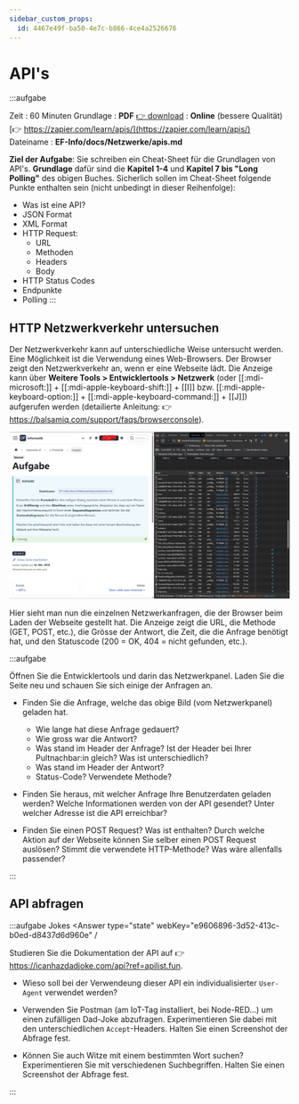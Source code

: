 ```yaml
---
sidebar_custom_props:
  id: 4467e49f-ba50-4e7c-b866-4ce4a2526676
---
```

# API's

:::aufgabe

<Answer type="state" webKey="f298a852-af85-49b5-b03f-8a35a33d48cb" />

Zeit
: 60 Minuten
Grundlage
: **PDF** [👉 download](assets/zappier-apis.pdf)
: **Online** (bessere Qualität) [👉 https://zapier.com/learn/apis/](https://zapier.com/learn/apis/)
Dateiname
: __EF-Info/docs/Netzwerke/apis.md__

**Ziel der Aufgabe**: Sie schreiben ein Cheat-Sheet für die Grundlagen von API's. **Grundlage** dafür sind die **Kapitel 1-4** und **Kapitel 7 bis "Long Polling"** des obigen Buches. Sicherlich sollen im Cheat-Sheet folgende Punkte enthalten sein (nicht unbedingt in dieser Reihenfolge):
- Was ist eine API? 
- JSON Format
- XML Format
- HTTP Request: 
  - URL
  - Methoden
  - Headers
  - Body
- HTTP Status Codes
- Endpunkte
- Polling
:::

## HTTP Netzwerkverkehr untersuchen

Der Netzwerkverkehr kann auf unterschiedliche Weise untersucht werden. Eine Möglichkeit ist die Verwendung eines Web-Browsers. Der Browser zeigt den Netzwerkverkehr an, wenn er eine Webseite lädt. Die Anzeige kann über __Weitere Tools > Entwicklertools > Netzwerk__ (oder [[:mdi-microsoft:]] + [[:mdi-apple-keyboard-shift:]] + [[I]] bzw. [[:mdi-apple-keyboard-option:]] + [[:mdi-apple-keyboard-command:]] + [[J]]) aufgerufen werden (detailierte Anleitung: 👉 https://balsamiq.com/support/faqs/browserconsole).

![Netzwerk-Panel --width=500px](images/network-console.png)

Hier sieht man nun die einzelnen Netzwerkanfragen, die der Browser beim Laden der Webseite gestellt hat. Die Anzeige zeigt die URL, die Methode (GET, POST, etc.), die Grösse der Antwort, die Zeit, die die Anfrage benötigt hat, und den Statuscode (200 = OK, 404 = nicht gefunden, etc.).


:::aufgabe
<Answer type="state" webKey="ffa8e0c7-0fb2-4988-8781-4203b785fa6f" />

Öffnen Sie die Entwicklertools und darin das Netzwerkpanel. Laden Sie die Seite neu und schauen Sie sich einige der Anfragen an. 

- Finden Sie die Anfrage, welche das obige Bild (vom Netzwerkpanel) geladen hat.
  - Wie lange hat diese Anfrage gedauert?
  - Wie gross war die Antwort?
  - Was stand im Header der Anfrage? Ist der Header bei Ihrer Pultnachbar:in gleich? Was ist unterschiedlich?
  - Was stand im Header der Antwort?
  - Status-Code? Verwendete Methode?
  
  <Answer type="text" webKey="dd6e4d84-5f2f-4b31-a83f-8f72d4ae4afa" />

- Finden Sie heraus, mit welcher Anfrage Ihre Benutzerdaten geladen werden? Welche Informationen werden von der API gesendet? Unter welcher Adresse ist die API erreichbar?

  <Answer type="text" webKey="a5a76fca-32f5-4168-9374-1f0235acbc95" />

- Finden Sie einen POST Request? Was ist enthalten? Durch welche Aktion auf der Webseite können Sie selber einen POST Request auslösen? Stimmt die verwendete HTTP-Methode? Was wäre allenfalls passender?

  <Answer type="text" webKey="3ea9cbc6-99d7-48c4-b4ed-7fd7621ec765" />

:::


## API abfragen

:::aufgabe Jokes
<Answer type="state" webKey="e9606896-3d52-413c-b0ed-d8437d6d960e" /

Studieren Sie die Dokumentation der API auf 👉 https://icanhazdadjoke.com/api?ref=apilist.fun.

- Wieso soll bei der Verwendeung dieser API ein individualisierter `User-Agent` verwendet werden?

  <Answer type="text" webKey="ea513d39-b9ab-4f26-a914-bb923ed8e58f" />

- Verwenden Sie Postman (am IoT-Tag installiert, bei Node-RED...) um einen zufälligen Dad-Joke abzufragen. Experimentieren Sie dabei mit den unterschiedlichen `Accept`-Headers. Halten Sie einen Screenshot der Abfrage fest.

  <Answer type="text" webKey="49c2fde6-041e-40da-9874-e572d98e74ff" />

- Können Sie auch Witze mit einem bestimmten Wort suchen? Experimentieren Sie mit verschiedenen Suchbegriffen. Halten Sie einen Screenshot der Abfrage fest.

  <Answer type="text" webKey="019dc887-fddd-4320-96cf-55b5f4da98e2" />

:::
